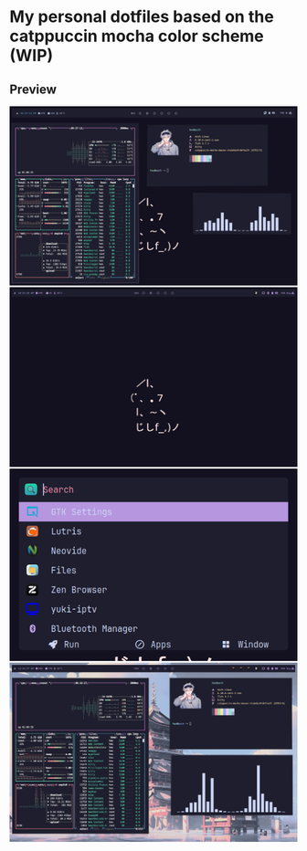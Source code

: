 # My personal dotfiles based on the catppuccin mocha color scheme (WIP)

## Preview
<img src="screenshots/swappy-20240824-093718.png"/>
<img src="screenshots/swappy-20240825-055433.png"/>
<img src="screenshots/swappy-20240825-055609.png"/>
<img src="screenshots/swappy-20240825-063230.png"/>
